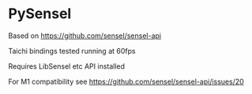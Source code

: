 # PySensel

Based on https://github.com/sensel/sensel-api

Taichi bindings tested running at 60fps

Requires LibSensel etc API installed

For M1 compatibility see https://github.com/sensel/sensel-api/issues/20
